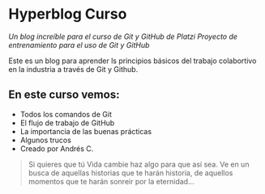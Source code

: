# Hyperblog Curso
*Un blog increíble para el curso de Git y GitHub de Platzi Proyecto de entrenamiento para el uso de Git y GitHub*

Este es un blog para aprender ls principios básicos del trabajo colabortivo en la  industria a través de Git y Github.

## En este curso vemos: 
- Todos los comandos de Git 
-  El flujo de trabajo de GitHub
- La importancia de las buenas prácticas
- Algunos trucos
- Creado por Andrés C.

> Si quieres que tú Vida cambie haz algo para que así sea. Ve en un busca de aquellas historias que te harán historia, de aquellos momentos que te harán sonreir por la eternidad...
